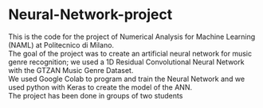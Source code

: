 # Neural-Network-project
This is the code for the project of Numerical Analysis for Machine Learning (NAML) at Politecnico di Milano.<br>
The goal of the project was to create an artificial neural network for music genre recognition; we used a 1D Residual Convolutional Neural Network with the GTZAN Music Genre
Dataset.<br>
We used Google Colab to program and train the Neural Network and we used python with Keras to create the model of the ANN.<br>
The project has been done in groups of two students
